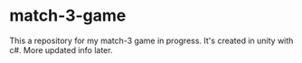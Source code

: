 # match-3-game
This a repository for my match-3 game in progress. It's created in unity with c#. More updated info later.
